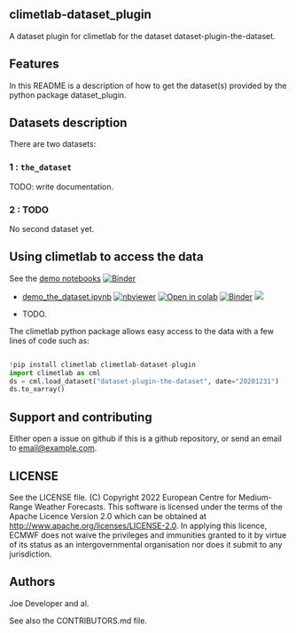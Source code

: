 ## climetlab-dataset_plugin

A dataset plugin for climetlab for the dataset dataset-plugin-the-dataset.


Features
--------

In this README is a description of how to get the dataset(s) provided by the python package dataset_plugin.

## Datasets description

There are two datasets: 

### 1 : `the_dataset`
TODO: write documentation.


### 2 : TODO
No second dataset yet.


## Using climetlab to access the data

See the [demo notebooks](https://github.com/ecmwf-lab/climetlab-dataset-plugin/tree/main/notebooks)
[![Binder](https://mybinder.org/badge_logo.svg)](https://mybinder.org/v2/gh/ecmwf-lab/climetlab-dataset-plugin/main?urlpath=lab)


- [demo_the_dataset.ipynb](https://github.com/ecmwf-lab/climetlab-dataset-plugin/tree/main/notebooks/demo_the_dataset.ipynb)
[![nbviewer](https://raw.githubusercontent.com/jupyter/design/master/logos/Badges/nbviewer_badge.svg)](https://nbviewer.jupyter.org/github/ecmwf-lab/climetlab-dataset-plugin/blob/main/notebooks/demo_the_dataset.ipynb) 
[![Open in colab](https://colab.research.google.com/assets/colab-badge.svg)](https://colab.research.google.com/github/ecmwf-lab/climetlab-dataset-plugin/blob/main/notebooks/demo_the_dataset.ipynb) 
[![Binder](https://mybinder.org/badge_logo.svg)](https://mybinder.org/v2/gh/ecmwf-lab/climetlab-dataset-plugin/main?filepath=notebooks/demo_the_dataset.ipynb)
[<img src="https://deepnote.com/buttons/launch-in-deepnote-small.svg">](https://deepnote.com/launch?name=MyProject&url=https://github.com/ecmwf-lab/climetlab-dataset-plugin/tree/main/notebooks/demo_the_dataset.ipynb)


- TODO.


The climetlab python package allows easy access to the data with a few lines of code such as:
``` python

!pip install climetlab climetlab-dataset-plugin
import climetlab as cml
ds = cml.load_dataset("dataset-plugin-the-dataset", date="20201231")
ds.to_xarray()
```


Support and contributing
------------------------

Either open a issue on github if this is a github repository, or send an email to email@example.com.

LICENSE
-------

See the LICENSE file.
(C) Copyright 2022 European Centre for Medium-Range Weather Forecasts.
This software is licensed under the terms of the Apache Licence Version 2.0
which can be obtained at http://www.apache.org/licenses/LICENSE-2.0.
In applying this licence, ECMWF does not waive the privileges and immunities
granted to it by virtue of its status as an intergovernmental organisation
nor does it submit to any jurisdiction.

Authors
-------

Joe Developer and al.

See also the CONTRIBUTORS.md file.
